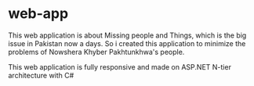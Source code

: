 # web-app
This web application is about Missing people and Things, which is the big issue in Pakistan now a days. So i created this application to minimize the problems of Nowshera Khyber Pakhtunkhwa's people.

This web application is fully responsive and made on ASP.NET N-tier architecture with C#
